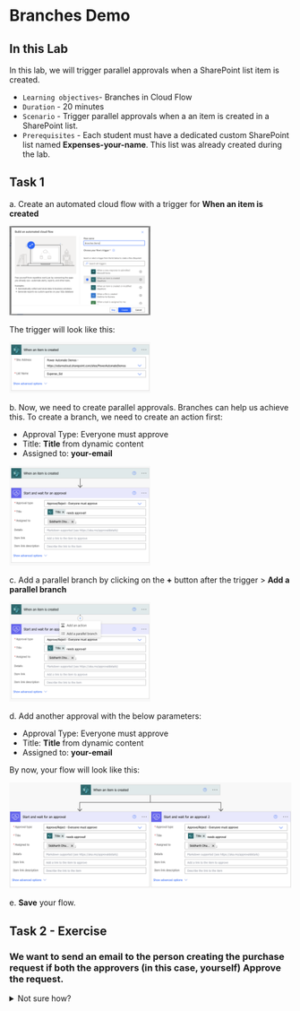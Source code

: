 # Branches Demo

## In this Lab

In this lab, we will trigger parallel approvals when a SharePoint list item is created.

* `Learning objectives`- Branches in Cloud Flow
* `Duration` - 20 minutes
* `Scenario` - Trigger parallel approvals when a an item is created in a SharePoint list.
* `Prerequisites` - Each student must have a dedicated custom SharePoint list named __Expenses-your-name__. This list was already created during the lab.

## Task 1

a. Create an automated cloud flow with a trigger for __When an item is created__

<img src="images/image.png" alt="image" width="50%" height="50%">

The trigger will look like this:

<img src="images/image-1.png" alt="image" width="50%" height="50%">

b. Now, we need to create parallel approvals. Branches can help us achieve this. To create a branch, we need to create an action first:
- Approval Type: Everyone must approve
- Title: __Title__ from dynamic content
- Assigned to: __your-email__

<img src="images/image-2.png" alt="image" width="50%" height="50%">


c. Add a parallel branch by clicking on the __+__ button after the trigger > __Add a parallel branch__

<img src="images/image-3.png" alt="image" width="50%" height="50%">


d. Add another approval with the below parameters:
- Approval Type: Everyone must approve
- Title: __Title__ from dynamic content
- Assigned to: __your-email__

By now, your flow will look like this:


<img src="images/image-4.png" alt="image" width="100%" height="100%">

e. __Save__ your flow.


## Task 2 - Exercise

### We want to send an email to the person creating the purchase request if both the approvers (in this case, yourself) __Approve__ the request.


<details>
  <summary>Not sure how?</summary>

<img src="images/image-5.png" alt="image" width="100%" height="100%">

</details><br/>

